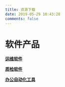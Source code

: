 ```yaml
---
title: 资源下载
date: 2019-05-29 10:43:28
comments: false
---
```


# 软件产品

[**运维软件**](Operation_Softwares.html)

[**质检软件**](Quality_Softwares.html)

[**办公自动化工具**](Smart_Working.html)